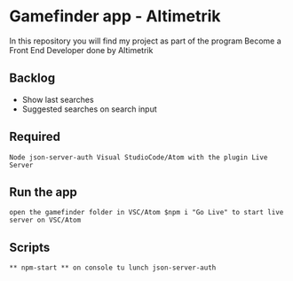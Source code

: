 # Gamefinder app - Altimetrik
In this repository you will find my project as part of the program Become a Front End Developer done by Altimetrik

## Backlog
- Show last searches
- Suggested searches on search input

## Required
` Node
  json-server-auth
  Visual StudioCode/Atom with the plugin Live Server
`

## Run the app
`open the gamefinder folder in VSC/Atom
$npm i
"Go Live" to start live server on VSC/Atom
`
## Scripts
`
** npm-start ** on console tu lunch json-server-auth
`
